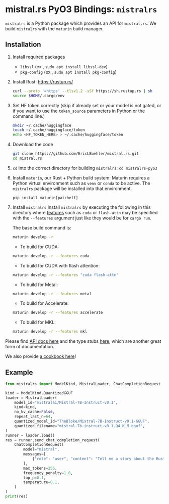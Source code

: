 # mistral.rs PyO3 Bindings: `mistralrs`

`mistralrs` is a Python package which provides an API for `mistral.rs`. We build `mistralrs` with the `maturin` build manager.

## Installation
1) Install required packages
    - `libssl` (ex., `sudo apt install libssl-dev`)
    - `pkg-config` (ex., `sudo apt install pkg-config`)

2) Install Rust: https://rustup.rs/
    ```bash
    curl --proto '=https' --tlsv1.2 -sSf https://sh.rustup.rs | sh
    source $HOME/.cargo/env
    ```

3) Set HF token correctly (skip if already set or your model is not gated, or if you want to use the `token_source` parameters in Python or the command line.)
    ```bash
    mkdir ~/.cache/huggingface
    touch ~/.cache/huggingface/token
    echo <HF_TOKEN_HERE> > ~/.cache/huggingface/token
    ```

4) Download the code
    ```bash
    git clone https://github.com/EricLBuehler/mistral.rs.git
    cd mistral.rs
    ```

5) `cd` into the correct directory for building `mistralrs`:
    `cd mistralrs-pyo3`

6) Install `maturin`, our Rust + Python build system:
    Maturin requires a Python virtual environment such as `venv` or `conda` to be active. The `mistralrs` package will be installed into that
    environment.
    ```
    pip install maturin[patchelf]
    ```

7) Install `mistralrs`
    Install `mistralrs` by executing the following in this directory where [features](../README.md#supported-accelerators) such as `cuda` or `flash-attn` may be specified with the `--features` argument just like they would be for `cargo run`.

    The base build command is:
    ```bash
    maturin develop -r
    ```

    - To build for CUDA:
    
    ```bash
    maturin develop -r --features cuda
    ```
    
    - To build for CUDA with flash attention:
    
    ```bash
    maturin develop -r --features "cuda flash-attn"
    ```

    - To build for Metal:  

    ```bash
    maturin develop -r --features metal
    ```

    - To build for Accelerate:  
      
    ```bash
    maturin develop -r --features accelerate
    ```

    - To build for MKL:  
      
    ```bash
    maturin develop -r --features mkl
    ```

Please find [API docs here](API.md) and the type stubs [here](mistralrs.pyi), which are another great form of documentation.

We also provide [a cookbook here](../examples/python/cookbook.ipynb)!

## Example
```python
from mistralrs import ModelKind, MistralLoader, ChatCompletionRequest

kind = ModelKind.QuantizedGGUF
loader = MistralLoader(
    model_id="mistralai/Mistral-7B-Instruct-v0.1",
    kind=kind,
    no_kv_cache=False,
    repeat_last_n=64,
    quantized_model_id="TheBloke/Mistral-7B-Instruct-v0.1-GGUF",
    quantized_filename="mistral-7b-instruct-v0.1.Q4_K_M.gguf",
)
runner = loader.load()
res = runner.send_chat_completion_request(
    ChatCompletionRequest(
        model="mistral",
        messages=[
            {"role": "user", "content": "Tell me a story about the Rust type system."}
        ],
        max_tokens=256,
        frequency_penalty=1.0,
        top_p=0.1,
        temperature=0.1,
    )
)
print(res)
```